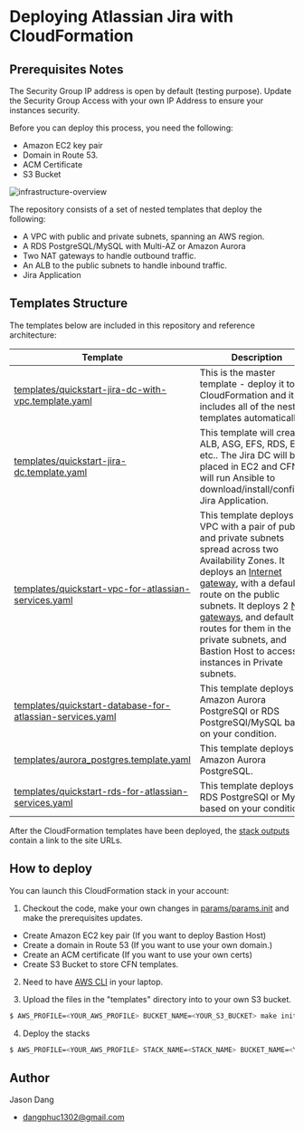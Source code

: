 # Deploying Atlassian Jira with CloudFormation

## Prerequisites Notes
The Security Group IP address is open by default (testing purpose). Update the Security Group Access with your own IP Address to ensure your instances security.

Before you can deploy this process, you need the following:
 - Amazon EC2 key pair
 - Domain in Route 53.
 - ACM Certificate
 - S3 Bucket

![infrastructure-overview](https://d1.awsstatic.com/partner-network/QuickStart/datasheets/jira-on-aws-architecture.dd53a01a100d5c669246d65d948878798b71148a.png)

The repository consists of a set of nested templates that deploy the following:

 - A VPC with public and private subnets, spanning an AWS region.
 - A RDS PostgreSQL/MySQL with Multi-AZ or Amazon Aurora
 - Two NAT gateways to handle outbound traffic.
 - An ALB to the public subnets to handle inbound traffic.
 - Jira Application

## Templates Structure 

The templates below are included in this repository and reference architecture:

| Template | Description |
| --- | --- | 
| [templates/quickstart-jira-dc-with-vpc.template.yaml](templates/quickstart-jira-dc-with-vpc.template.yaml) | This is the master template - deploy it to CloudFormation and it includes all of the nested templates automatically. |
| [templates/quickstart-jira-dc.template.yaml](templates/quickstart-jira-dc.template.yaml) | This template will create ALB, ASG, EFS, RDS, EC2, etc.. The Jira DC will be placed in EC2 and CFN will run Ansible to download/install/configure Jira Application.
| [templates/quickstart-vpc-for-atlassian-services.yaml](templates/quickstart-vpc-for-atlassian-services.yaml) | This template deploys a VPC with a pair of public and private subnets spread across two Availability Zones. It deploys an [Internet gateway](http://docs.aws.amazon.com/AmazonVPC/latest/UserGuide/VPC_Internet_Gateway.html), with a default route on the public subnets. It deploys 2 [NAT gateways](http://docs.aws.amazon.com/AmazonVPC/latest/UserGuide/vpc-nat-comparison.html), and default routes for them in the private subnets, and Bastion Host to access the instances in Private subnets. |
| [templates/quickstart-database-for-atlassian-services.yaml](templates/quickstart-database-for-atlassian-services.yaml) | This template deploys a Amazon Aurora PostgreSQl or RDS PostgreSQl/MySQL based on your condition. |
| [templates/aurora_postgres.template.yaml](templates/aurora_postgres.template.yaml) | This template deploys Amazon Aurora PostgreSQL. |
| [templates/quickstart-rds-for-atlassian-services.yaml](templates/quickstart-rds-for-atlassian-services.yaml) | This template deploys a RDS PostgreSQl or MySQL based on your condition. |

After the CloudFormation templates have been deployed, the [stack outputs](http://docs.aws.amazon.com/AWSCloudFormation/latest/UserGuide/outputs-section-structure.html) contain a link to the site URLs.

## How to deploy

You can launch this CloudFormation stack in your account:

1. Checkout the code, make your own changes in [params/params.init](params/params.ini) and make the prerequisites updates.
 - Create Amazon EC2 key pair (If you want to deploy Bastion Host)
 - Create a domain in Route 53 (If you want to use your own domain.)
 - Create an ACM certificate (If you want to use your own certs)
 - Create S3 Bucket to store CFN templates.

2. Need to have [AWS CLI](aws.amazon.com/cli) in your laptop.

3. Upload the files in the "templates" directory into to your own S3 bucket.
```sh
$ AWS_PROFILE=<YOUR_AWS_PROFILE> BUCKET_NAME=<YOUR_S3_BUCKET> make init
```

4. Deploy the stacks
```sh
$ AWS_PROFILE=<YOUR_AWS_PROFILE> STACK_NAME=<STACK_NAME> BUCKET_NAME=<YOUR_S3_BUCKET> make create-stacks
```

## Author

Jason Dang
 - [dangphuc1302@gmail.com](dangphuc1302@gmail.com)
